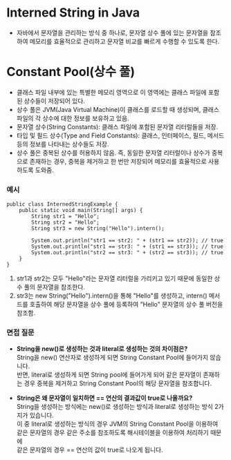 #  Interned String in Java
-  자바에서 문자열을 관리하는 방식 중 하나로, 문자열 상수 풀에 있는 문자열을 참조하여 메모리를 효율적으로 관리하고 문자열 비교를 빠르게 수행할 수 있도록 한다.

# Constant Pool(상수 풀)
- 클래스 파일 내부에 있는 특별한 메모리 영역으로 이 영역에는 클래스 파일에 포함된 상수들이 저장되어 있다.
- 상수 풀은 JVM(Java Virtual Machine)이 클래스를 로드할 때 생성되며, 클래스 파일의 각 상수에 대한 정보를 보유하고 있음.
- 문자열 상수(String Constants): 클래스 파일에 포함된 문자열 리터럴들을 저장.
- 타입 및 필드 상수(Type and Field Constants): 클래스, 인터페이스, 필드, 메서드 등의 정보를 나타내는 상수들도 저장.
- 상수 풀은 중복된 상수를 허용하지 않음. 즉, 동일한 문자열 리터럴이나 상수가 중복으로 존재하는 경우, 중복을 제거하고 한 번만 저장되어 메모리를 효율적으로 사용하도록 도와줌.

### 예시
```
public class InternedStringExample {
    public static void main(String[] args) {
        String str1 = "Hello";
        String str2 = "Hello";
        String str3 = new String("Hello").intern();
        
        System.out.println("str1 == str2: " + (str1 == str2)); // true
        System.out.println("str1 == str3: " + (str1 == str3)); // true
        System.out.println("str2 == str3: " + (str2 == str3)); // true
    }
}
```
1. str1과 str2는 모두 "Hello"라는 문자열 리터럴을 가리키고 있기 때문에 동일한 상수 풀의 문자열을 참조한다.
2. str3는 new String("Hello").intern()을 통해 "Hello"를 생성하고, intern() 메서드를 호출하여 해당 문자열을 상수 풀에 등록하여 "Hello" 문자열의 상수 풀 버전을 참조함.

### 면접 질문
- **String을 new()로 생성하는 것과 literal로 생성하는 것의 차이점은?** <br>
String을 new() 연산자로 생성하게 되면 String Constant Pool에 들어가지 않습니다. <br>
반면, literal로 생성하게 되면 String pool에 들어가게 되어 같은 문자열이 존재하는 경우 중복을 제거하고 String Constant Pool의 해당 문자열을 참조합니다.


- **String은 왜 문자열이 일치하면 == 연산의 결과값이 true로 나올까요?** <br>
String을 생성하는 방식에는 new()로 생성하는 방식과 literal로 생성하는 방식 2가지가 있습니다. <br>
이 중 literal로 생성하는 방식의 경우 JVM의 String Constant Pool을 이용하여 같은 문자열의 경우 같은 주소를 참조하도록 해시테이블을 이용하여 처리하기 때문에 <br>
같은 문자열의 경우 == 연산의 값이 true로 나오게 됩니다.
